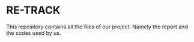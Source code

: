 # RE-TRACK
This repository contains all the files of our project. Namely the report and the codes used by us.
